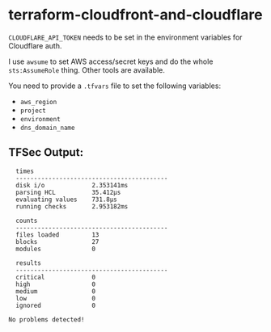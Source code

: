 # terraform-cloudfront-and-cloudflare

`CLOUDFLARE_API_TOKEN` needs to be set in the environment variables for Cloudflare auth. 

I use `awsume` to set AWS access/secret keys and do the whole `sts:AssumeRole` thing.  Other tools are available.

You need to provide a `.tfvars` file to set the following variables:
* `aws_region`
* `project`
* `environment`
* `dns_domain_name`


TFSec Output:
-------------
```
  times
  ------------------------------------------
  disk i/o             2.353141ms
  parsing HCL          35.412µs
  evaluating values    731.8µs
  running checks       2.953182ms

  counts
  ------------------------------------------
  files loaded         13
  blocks               27
  modules              0

  results
  ------------------------------------------
  critical             0
  high                 0
  medium               0
  low                  0
  ignored              0

No problems detected!
```